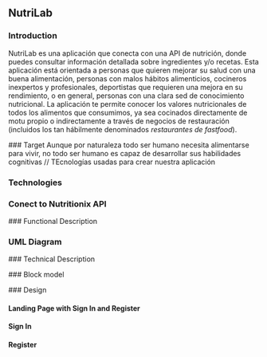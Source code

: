 ## NutriLab

### Introduction

NutriLab es una aplicación que conecta con una API de nutrición, donde puedes consultar información detallada sobre ingredientes y/o recetas. Esta aplicación está orientada a personas que quieren mejorar su salud con una buena alimentación, personas con malos hábitos alimenticios, cocineros inexpertos y profesionales, deportistas que requieren una mejora en su rendimiento, o en general, personas con una clara sed de conocimiento nutricional. 
La aplicación te permite conocer los valores nutricionales de todos los alimentos que consumimos, ya sea cocinados directamente de motu propio o indirectamente a través de negocios de restauración (incluidos los tan hábilmente denominados *restaurantes de fastfood*).

### Target
Aunque por naturaleza todo ser humano necesita alimentarse para vivir, no todo ser humano es capaz de desarrollar sus habilidades cognitivas 
// TEcnologías usadas para crear nuestra aplicación
### Technologies 

### Conect to Nutritionix API



### Functional Description

### UML Diagram

### Technical Description

### Block model

### Design

#### Landing Page with Sign In and Register

#### Sign In 

#### Register

